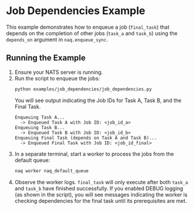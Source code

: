 # Job Dependencies Example

This example demonstrates how to enqueue a job (`final_task`) that depends on the completion of other jobs (`task_a` and `task_b`) using the `depends_on` argument in `naq.enqueue_sync`.

## Running the Example

1.  Ensure your NATS server is running.
2.  Run the script to enqueue the jobs:
    ```bash
    python examples/job_dependencies/job_dependencies.py
    ```
    You will see output indicating the Job IDs for Task A, Task B, and the Final Task.
    ```
    Enqueuing Task A...
      -> Enqueued Task A with Job ID: <job_id_a>
    Enqueuing Task B...
      -> Enqueued Task B with Job ID: <job_id_b>
    Enqueuing Final Task (depends on Task A and Task B)...
      -> Enqueued Final Task with Job ID: <job_id_final>
    ```
3.  In a separate terminal, start a worker to process the jobs from the default queue:
    ```bash
    naq worker naq_default_queue
    ```
4.  Observe the worker logs. `final_task` will only execute after both `task_a` and `task_b` have finished successfully. If you enabled DEBUG logging (as shown in the script), you will see messages indicating the worker is checking dependencies for the final task until its prerequisites are met.